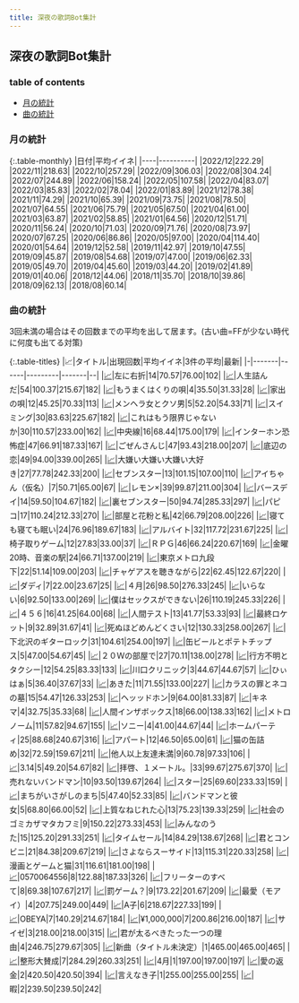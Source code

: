 ```yaml
---
title: 深夜の歌詞Bot集計
---
```


## 深夜の歌詞Bot集計

### table of contents

- [月の統計](#月の統計)
- [曲の統計](#曲の統計)

### 月の統計

{:.table-monthly}
|日付|平均イイネ|
|----|----------|
|2022/12|222.29|
|2022/11|218.63|
|2022/10|257.29|
|2022/09|306.03|
|2022/08|304.24|
|2022/07|244.89|
|2022/06|158.24|
|2022/05|107.58|
|2022/04|83.07|
|2022/03|85.83|
|2022/02|78.04|
|2022/01|83.89|
|2021/12|78.38|
|2021/11|74.29|
|2021/10|65.39|
|2021/09|73.75|
|2021/08|78.50|
|2021/07|64.55|
|2021/06|75.79|
|2021/05|67.50|
|2021/04|61.00|
|2021/03|63.87|
|2021/02|58.85|
|2021/01|64.56|
|2020/12|51.71|
|2020/11|56.24|
|2020/10|71.03|
|2020/09|71.76|
|2020/08|73.97|
|2020/07|67.25|
|2020/06|86.86|
|2020/05|97.00|
|2020/04|114.40|
|2020/01|54.64|
|2019/12|52.58|
|2019/11|42.97|
|2019/10|47.55|
|2019/09|45.87|
|2019/08|54.68|
|2019/07|47.00|
|2019/06|62.33|
|2019/05|49.70|
|2019/04|45.60|
|2019/03|44.20|
|2019/02|41.89|
|2019/01|40.06|
|2018/12|44.06|
|2018/11|35.70|
|2018/10|39.86|
|2018/09|62.13|
|2018/08|60.14|


### 曲の統計

3回未満の場合はその回数までの平均を出して居ます。(古い曲=FFが少ない時代に何度も出てる対策)

{:.table-titles}
|📈|タイトル|出現回数|平均イイネ|3件の平均|最新|
|-|-------|------|---------|-------|--|
|<a href="./stat_1220319068.html">📈</a>|左に右折|14|70.57|76.00|102|
|<a href="./stat_3973810081.html">📈</a>|人生詰んだ|54|100.37|215.67|182|
|<a href="./stat_383919761.html">📈</a>|もうまくはくりの唄|4|35.50|31.33|28|
|<a href="./stat_3345548410.html">📈</a>|家出の唄|12|45.25|70.33|113|
|<a href="./stat_1134299308.html">📈</a>|メンヘラ女とクソ男|5|52.20|54.33|71|
|<a href="./stat_4279738064.html">📈</a>|スイミング|30|83.63|225.67|182|
|<a href="./stat_1305098187.html">📈</a>|これはもう限界じゃないか|30|110.57|233.00|162|
|<a href="./stat_3688227492.html">📈</a>|中央線|16|68.44|175.00|179|
|<a href="./stat_3706647313.html">📈</a>|インターホン恐怖症|47|66.91|187.33|167|
|<a href="./stat_2193121143.html">📈</a>|ごぜんさんじ|47|93.43|218.00|207|
|<a href="./stat_3014517053.html">📈</a>|底辺の恋|49|94.00|339.00|265|
|<a href="./stat_2320889407.html">📈</a>|大嫌い大嫌い大嫌い大好き|27|77.78|242.33|200|
|<a href="./stat_2136384753.html">📈</a>|セブンスター|13|101.15|107.00|110|
|<a href="./stat_3845995641.html">📈</a>|アイちゃん（仮名）|7|50.71|65.00|67|
|<a href="./stat_3820729153.html">📈</a>|レモン×|39|99.87|211.00|304|
|<a href="./stat_2790299604.html">📈</a>|バースデイ|14|59.50|104.67|182|
|<a href="./stat_705380792.html">📈</a>|裏セブンスター|50|94.74|285.33|297|
|<a href="./stat_3581212074.html">📈</a>|パピコ|17|110.24|212.33|270|
|<a href="./stat_283491885.html">📈</a>|部屋と花粉と私|42|66.79|208.00|226|
|<a href="./stat_3282501719.html">📈</a>|寝ても寝ても眠い|24|76.96|189.67|183|
|<a href="./stat_2879634500.html">📈</a>|アルバイト|32|117.72|231.67|225|
|<a href="./stat_2862129283.html">📈</a>|椅子取りゲーム|12|27.83|33.00|37|
|<a href="./stat_3089007951.html">📈</a>|ＲＰＧ|46|66.24|220.67|169|
|<a href="./stat_3497313489.html">📈</a>|金曜20時、音楽の駅|24|66.71|137.00|219|
|<a href="./stat_1891603274.html">📈</a>|東京メトロ九段下|22|51.14|109.00|203|
|<a href="./stat_1109020806.html">📈</a>|チャゲアスを聴きながら|22|62.45|122.67|220|
|<a href="./stat_1271302853.html">📈</a>|ダディ|7|22.00|23.67|25|
|<a href="./stat_574486788.html">📈</a>|４月|26|98.50|276.33|245|
|<a href="./stat_1327320414.html">📈</a>|いらない|6|92.50|133.00|269|
|<a href="./stat_2746425008.html">📈</a>|僕はセックスができない|26|110.19|245.33|226|
|<a href="./stat_3527530207.html">📈</a>|４５６|16|41.25|64.00|68|
|<a href="./stat_2934372601.html">📈</a>|人間テスト|13|41.77|53.33|93|
|<a href="./stat_1735199150.html">📈</a>|最終ロケット|9|32.89|31.67|41|
|<a href="./stat_2201479478.html">📈</a>|死ぬほどめんどくさい|12|130.33|258.00|267|
|<a href="./stat_3669782485.html">📈</a>|下北沢のギターロック|31|104.61|254.00|197|
|<a href="./stat_2319071959.html">📈</a>|缶ビールとポテトチップス|5|47.00|54.67|45|
|<a href="./stat_3785051628.html">📈</a>|２０Ｗの部屋で|27|70.11|138.00|278|
|<a href="./stat_2892118558.html">📈</a>|行方不明とタクシー|12|54.25|83.33|133|
|<a href="./stat_3989244522.html">📈</a>|川口クリニック|3|44.67|44.67|57|
|<a href="./stat_1203495729.html">📈</a>|ひぃはぁ|5|36.40|37.67|33|
|<a href="./stat_2403533009.html">📈</a>|あきた|11|71.55|133.00|227|
|<a href="./stat_1115694639.html">📈</a>|カラスの罪とネコの墓|15|54.47|126.33|253|
|<a href="./stat_3785006664.html">📈</a>|ヘッッドホン|9|64.00|81.33|87|
|<a href="./stat_130567987.html">📈</a>|キネマ|4|32.75|35.33|68|
|<a href="./stat_2424681378.html">📈</a>|人間インザボックス|18|66.00|138.33|162|
|<a href="./stat_123253090.html">📈</a>|メトロノーム|11|57.82|94.67|155|
|<a href="./stat_2417872325.html">📈</a>|ソニー|4|41.00|44.67|44|
|<a href="./stat_3097031665.html">📈</a>|ホームパーティ|25|88.68|240.67|316|
|<a href="./stat_940965749.html">📈</a>|アパート|12|46.50|65.00|61|
|<a href="./stat_496127818.html">📈</a>|猫の缶詰め|32|72.59|159.67|211|
|<a href="./stat_811448184.html">📈</a>|他人以上友達未満|9|60.78|97.33|106|
|<a href="./stat_383783102.html">📈</a>|3.14|5|49.20|54.67|82|
|<a href="./stat_3042963501.html">📈</a>|拝啓、１メートル。|33|99.67|275.67|370|
|<a href="./stat_1318257667.html">📈</a>|売れないバンドマン|10|93.50|139.67|264|
|<a href="./stat_645640080.html">📈</a>|スター|25|69.60|233.33|159|
|<a href="./stat_3969547926.html">📈</a>|まちがいさがしのまち|5|47.40|52.33|85|
|<a href="./stat_1532885310.html">📈</a>|バンドマンと彼女|5|68.80|66.00|52|
|<a href="./stat_905736344.html">📈</a>|上質なねじれた心|13|75.23|139.33|259|
|<a href="./stat_381040520.html">📈</a>|社会のゴミカザマタカフミ|9|150.22|273.33|453|
|<a href="./stat_2368637404.html">📈</a>|みんなのうた|15|125.20|291.33|251|
|<a href="./stat_2790095167.html">📈</a>|タイムセール|14|84.29|138.67|268|
|<a href="./stat_2145670056.html">📈</a>|君とコンビニ|21|84.38|209.67|219|
|<a href="./stat_2401650218.html">📈</a>|さよならスーサイド|13|115.31|220.33|258|
|<a href="./stat_492620309.html">📈</a>|漫画とゲームと猫|31|116.61|181.00|198|
|<a href="./stat_3536700876.html">📈</a>|0570064556|8|122.88|187.33|326|
|<a href="./stat_1085837939.html">📈</a>|フリーターのすべて|8|69.38|107.67|217|
|<a href="./stat_2063332486.html">📈</a>|罰ゲーム？|9|173.22|201.67|209|
|<a href="./stat_3011767184.html">📈</a>|最愛（モアイ）|4|207.75|249.00|449|
|<a href="./stat_1180935151.html">📈</a>|A子|6|218.67|227.33|199|
|<a href="./stat_829386755.html">📈</a>|OBEYA|7|140.29|214.67|184|
|<a href="./stat_1888006000.html">📈</a>|¥1,000,000|7|200.86|216.00|187|
|<a href="./stat_2144871483.html">📈</a>|サイゼ|3|218.00|218.00|315|
|<a href="./stat_3663218867.html">📈</a>|君が太るべきたった一つの理由|4|246.75|279.67|305|
|<a href="./stat_2230208899.html">📈</a>|新曲（タイトル未決定）|1|465.00|465.00|465|
|<a href="./stat_2742911033.html">📈</a>|整形大賛成|7|284.29|260.33|251|
|<a href="./stat_3455439612.html">📈</a>|4月|1|197.00|197.00|197|
|<a href="./stat_2800481173.html">📈</a>|愛の返金|2|420.50|420.50|394|
|<a href="./stat_2372586904.html">📈</a>|言えなき子|1|255.00|255.00|255|
|<a href="./stat_2858156307.html">📈</a>|暇|2|239.50|239.50|242|

<script src="https://cdnjs.cloudflare.com/ajax/libs/jquery/3.6.1/jquery.min.js" integrity="sha512-aVKKRRi/Q/YV+4mjoKBsE4x3H+BkegoM/em46NNlCqNTmUYADjBbeNefNxYV7giUp0VxICtqdrbqU7iVaeZNXA==" crossorigin="anonymous" referrerpolicy="no-referrer"></script>
<script src="https://cdnjs.cloudflare.com/ajax/libs/jquery.tablesorter/2.31.3/js/jquery.tablesorter.min.js" integrity="sha512-qzgd5cYSZcosqpzpn7zF2ZId8f/8CHmFKZ8j7mU4OUXTNRd5g+ZHBPsgKEwoqxCtdQvExE5LprwwPAgoicguNg==" crossorigin="anonymous" referrerpolicy="no-referrer"></script>
<link rel="stylesheet" href="https://cdnjs.cloudflare.com/ajax/libs/jquery.tablesorter/2.31.3/css/theme.default.min.css" integrity="sha512-wghhOJkjQX0Lh3NSWvNKeZ0ZpNn+SPVXX1Qyc9OCaogADktxrBiBdKGDoqVUOyhStvMBmJQ8ZdMHiR3wuEq8+w==" crossorigin="anonymous" referrerpolicy="no-referrer" />
<script>
$(function() {
    $(".table-titles").tablesorter();
});
</script>
